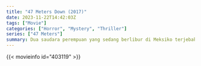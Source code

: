 ```yaml
---
title: "47 Meters Down (2017)"
date: 2023-11-22T14:42:03Z
tags: ["Movie"]
categories: ["Horror", "Mystery", "Thriller"]
series: ["47 Meters"]
summary: Dua saudara perempuan yang sedang berlibur di Meksiko terjebak dalam kandang hiu di dasar laut. Dengan sisa oksigen kurang dari satu jam dan hiu putih besar berputar-putar di dekatnya, mereka harus berjuang untuk bertahan hidup.
---
```


<mux-player stream-type="on-demand"
src="https://kp3d-my.sharepoint.com/personal/ryoo_kp3d_onmicrosoft_com/_layouts/15/download.aspx?share=ETKXE8knTplOj4dW8a8p9MkBhn69_IihI6TR1dzSEVu5Zg" prefer-playback="mse" controls>

</mux-player>


{{< movieinfo id="403119" >}}

<script src="https://cdn.jsdelivr.net/npm/@mux/mux-player"></script>

 <script type="application/ld+json ">
{
"@context": "https://schema.org/",
"@type": "VideoObject",
"name": "47 Meters Down (2017)",
"contentUrl": "https://stream.mux.com/YPixfMw9DFaj2HQvSfWQKmagz4d16w00rR7SrbhIhcJw.m3u8",
"thumbnailUrl": "https://www.themoviedb.org/t/p/original/kdSkhQQHjfHD1SjDln0JDurLX1Y.jpg?width=314&fit_mode=preserve&time=25",
"uploadDate": "2023-11-22T14:42:03Z",
}

</script>